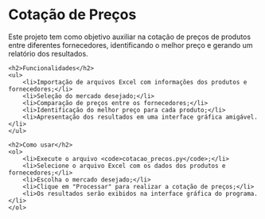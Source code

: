 <!DOCTYPE html>
<html lang="pt-br">
<head>
    <meta charset="UTF-8">
    <meta name="viewport" content="width=device-width, initial-scale=1.0">
    <title>Descrição do Projeto - Cotação de Preços</title>
</head>
<body>
    <h1>Cotação de Preços</h1>
    <p>Este projeto tem como objetivo auxiliar na cotação de preços de produtos entre diferentes fornecedores, identificando o melhor preço e gerando um relatório dos resultados.</p>

    <h2>Funcionalidades</h2>
    <ul>
        <li>Importação de arquivos Excel com informações dos produtos e fornecedores;</li>
        <li>Seleção do mercado desejado;</li>
        <li>Comparação de preços entre os fornecedores;</li>
        <li>Identificação do melhor preço para cada produto;</li>
        <li>Apresentação dos resultados em uma interface gráfica amigável.</li>
    </ul>

    <h2>Como usar</h2>
    <ol>
        <li>Execute o arquivo <code>cotacao_precos.py</code>;</li>
        <li>Selecione o arquivo Excel com os dados dos produtos e fornecedores;</li>
        <li>Escolha o mercado desejado;</li>
        <li>Clique em "Processar" para realizar a cotação de preços;</li>
        <li>Os resultados serão exibidos na interface gráfica do programa.</li>
    </ol>
</body>
</html>
